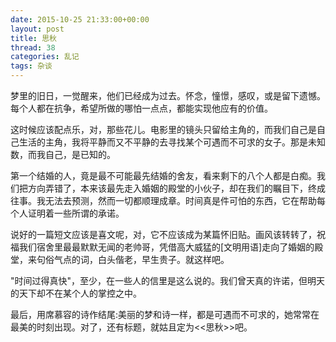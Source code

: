 ```yaml
---
date: 2015-10-25 21:33:00+00:00
layout: post
title: 思秋
thread: 38
categories: 乱记
tags: 杂谈
---
```


梦里的旧日，一觉醒来，他们已经成为过去。怀念，憧憬，感叹，或是留下遗憾。每个人都在抗争，希望所做的哪怕一点点，都能实现他应有的价值。

这时候应该配点乐，对，那些花儿。电影里的镜头只留给主角的，而我们自己是自己生活的主角，我将平静而又不平静的去寻找某个可遇而不可求的女子。那是未知数，而我自己，是已知的。

第一个结婚的人，竟是最不可能最先结婚的舍友，看来剩下的八个人都是白痴。我们把方向弄错了，本来该最先走入婚姻的殿堂的小伙子，却在我们的瞩目下，终成往事。我无法去预测，然而一切都顺理成章。时间真是件可怕的东西，它在帮助每个人证明着一些所谓的承诺。

说好的一篇短文应该是喜文呢，对，它不应该成为某篇怀旧贴。画风该转转了，祝福我们宿舍里最最默默无闻的老帅哥，凭借高大威猛的[文明用语]走向了婚姻的殿堂，来句俗气点的词，白头偕老，早生贵子。就这样吧。

"时间过得真快"，至少，在一些人的信里是这么说的。我们曾天真的许诺，但明天的天下却不在某个人的掌控之中。

最后，用席慕容的诗作结尾:美丽的梦和诗一样，都是可遇而不可求的，她常常在最美的时刻出现。对了，还有标题，就姑且定为<<思秋>>吧。


